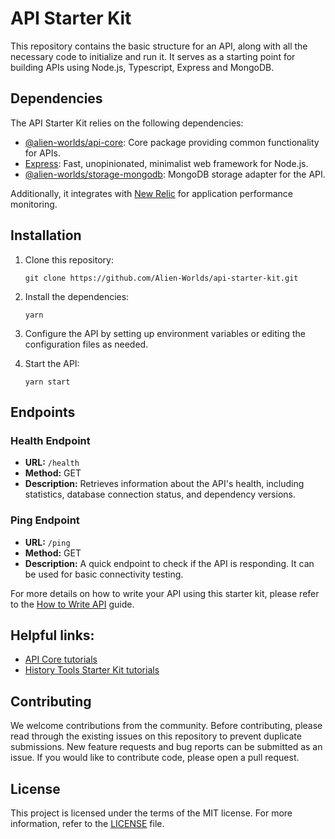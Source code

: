 # API Starter Kit

This repository contains the basic structure for an API, along with all the necessary code to initialize and run it. It serves as a starting point for building APIs using Node.js, Typescript, Express and MongoDB.

## Dependencies

The API Starter Kit relies on the following dependencies:

- [@alien-worlds/api-core](https://github.com/Alien-Worlds/api-core): Core package providing common functionality for APIs.
- [Express](https://expressjs.com/): Fast, unopinionated, minimalist web framework for Node.js.
- [@alien-worlds/storage-mongodb](https://github.com/Alien-Worlds/storage-mongodb): MongoDB storage adapter for the API.

Additionally, it integrates with [New Relic](https://newrelic.com/) for application performance monitoring.

## Installation

1. Clone this repository:

   ```shell
   git clone https://github.com/Alien-Worlds/api-starter-kit.git
   ```

2. Install the dependencies:

   ```shell
   yarn
   ```

3. Configure the API by setting up environment variables or editing the configuration files as needed.

4. Start the API:

   ```shell
   yarn start
   ```

## Endpoints

### Health Endpoint

- **URL:** `/health`
- **Method:** GET
- **Description:** Retrieves information about the API's health, including statistics, database connection status, and dependency versions.

### Ping Endpoint

- **URL:** `/ping`
- **Method:** GET
- **Description:** A quick endpoint to check if the API is responding. It can be used for basic connectivity testing.

For more details on how to write your API using this starter kit, please refer to the [How to Write API](./tutorials/how-to-write-api.md) guide.

## Helpful links:

- [API Core tutorials](https://github.com/Alien-Worlds/api-core/tree/main/tutorials)
- [History Tools Starter Kit tutorials](https://github.com/Alien-Worlds/history-tools-starter-kit/tree/main/tutorials)

## Contributing

We welcome contributions from the community. Before contributing, please read through the existing issues on this repository to prevent duplicate submissions. New feature requests and bug reports can be submitted as an issue. If you would like to contribute code, please open a pull request.

## License

This project is licensed under the terms of the MIT license. For more information, refer to the [LICENSE](./LICENSE) file.
